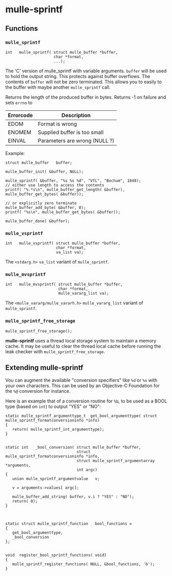 # mulle-sprintf

## Functions

### `mulle_sprintf`

```
int   mulle_sprintf( struct mulle_buffer *buffer,
                     char *format,
                     ...);
```

The 'C' version of mulle_sprintf with variable arguments.  `buffer` will be used
to hold the output string. This protects against buffer overflows. The contents
of `buffer` will not be zero terminated. This allows you to easily to the
buffer with maybe another `mulle_sprintf` call. 

Returns the length of the produced buffer in bytes.
Returns -1 on failure and sets `errno` to

Errorcode  | Description
-----------|----------------------
EDOM       | Format is wrong
ENOMEM     | Supplied buffer is too small
EINVAL     | Parameters are wrong (NULL ?)


Example:

```
struct mulle_buffer   buffer;

mulle_buffer_init( &buffer, NULL);

mulle_sprintf( &buffer, "%s %s %d", "VfL", "Bochum", 1848);
// either use length to access the contents
printf( "%.*s\n", mulle_buffer_get_length( &buffer), mulle_buffer_get_bytes( &buffer));

// or explicitly zero terminate
mulle_buffer_add_byte( &buffer, 0);
printf( "%s\n", mulle_buffer_get_bytes( &buffer));

mulle_buffer_done( &buffer);
```


### `mulle_vsprintf`

```
int   mulle_vsprintf( struct mulle_buffer *buffer,
                      char *format,
                      va_list va);
```

The `<stdarg.h>` `va_list` variant of `mulle_sprintf`.


### `mulle_mvsprintf`

```
int   mulle_mvsprintf( struct mulle_buffer *buffer,
                       char *format,
                       mulle_vararg_list va);
```

The `<mulle_vararg/mulle_vararh.h>` `mulle_vararg_list` variant of `mulle_sprintf`.


### `mulle_sprintf_free_storage`

```
mulle_sprintf_free_storage();
```

**mulle-sprintf** uses a thread local storage system to maintain a memory cache.
It may be useful to clear the thread local cache before running the leak
checker with `mulle_sprintf_free_storage`.



## Extending mulle-sprintf


Vou can augment the available "conversion specifiers"
like `%d` or `%s` with your own characters. This can be
used by an Objective-C Foundation for the `%@` conversion for instance.

Here is an example that of a conversion routine for `%b`, to be used as a BOOL
type (based on `int`) to output "YES" or "NO":


```
static mulle_sprintf_argumenttype_t  get_bool_argumenttype( struct mulle_sprintf_formatconversioninfo *info)
{
   return( mulle_sprintf_int_argumenttype);
}


static int   _bool_conversion( struct mulle_buffer *buffer,
                               struct mulle_sprintf_formatconversioninfo *info,
                               struct mulle_sprintf_argumentarray *arguments,
                               int argc)
{
   union mulle_sprintf_argumentvalue   v;

   v = arguments->values[ argc];

   mulle_buffer_add_string( buffer, v.i ? "YES" : "NO");
   return( 0);
}



static struct mulle_sprintf_function   bool_functions =
{
   get_bool_argumenttype,
   _bool_conversion
};


void  register_bool_sprintf_functions( void)
{
   mulle_sprintf_register_functions( NULL, &bool_functions, 'b');
}
```

